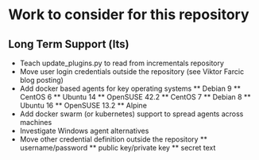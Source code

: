 # Work to consider for this repository

## Long Term Support (lts)

* Teach update_plugins.py to read from incrementals repository
* Move user login credentials outside the repository (see Viktor Farcic blog posting)
* Add docker based agents for key operating systems
** Debian 9
** CentOS 6
** Ubuntu 14
** OpenSUSE 42.2
** CentOS 7
** Debian 8
** Ubuntu 16
** OpenSUSE 13.2
** Alpine
* Add docker swarm (or kubernetes) support to spread agents across machines
* Investigate Windows agent alternatives
* Move other credential definition outside the repository
** username/password
** public key/private key
** secret text
